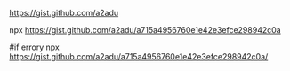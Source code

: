https://gist.github.com/a2adu

 npx https://gist.github.com/a2adu/a715a4956760e1e42e3efce298942c0a
 
 #if errory npx https://gist.github.com/a2adu/a715a4956760e1e42e3efce298942c0a/
